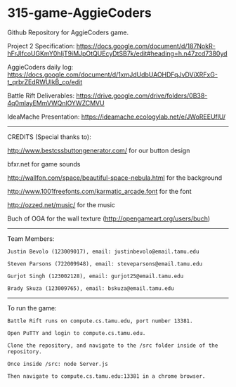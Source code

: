# 315-game-AggieCoders
Github Repository for AggieCoders game.

Project 2 Specification: https://docs.google.com/document/d/187NokR-hFrJIfcoUGKmY0hIjT9iMJpOtQUEcyDtSB7k/edit#heading=h.n47zcd7380yd

AggieCoders daily log: https://docs.google.com/document/d/1xmJdUdbUAOHDFqJvDViXRFxG-t_qrbrZEdRWUIkB_co/edit

Battle Rift Deliverables: https://drive.google.com/drive/folders/0B38-4q0mlayEMmVWQnlOYWZCMVU

IdeaMache Presentation: https://ideamache.ecologylab.net/e/JWoREEUflU/

--------------------------------------------------------------------------------------------------
CREDITS (Special thanks to):

http://www.bestcssbuttongenerator.com/ for our button design

bfxr.net for game sounds

http://wallfon.com/space/beautiful-space-nebula.html for the background

http://www.1001freefonts.com/karmatic_arcade.font for the font

http://ozzed.net/music/ for the music

Buch of OGA for the wall texture (http://opengameart.org/users/buch)

--------------------------------------------------------------------------------------------------
Team Members:

    Justin Bevolo (123009017), email: justinbevolo@email.tamu.edu

    Steven Parsons (722009948), email: steveparsons@email.tamu.edu

    Gurjot Singh (123002128), email: gurjot25@email.tamu.edu
    
    Brady Skuza (123009765), email: bskuza@email.tamu.edu

--------------------------------------------------------------------------------------------------
To run the game:

    Battle Rift runs on compute.cs.tamu.edu, port number 13381.
    
    Open PuTTY and login to compute.cs.tamu.edu.
 
    Clone the repository, and navigate to the /src folder inside of the repository.

    Once inside /src: node Server.js
    
    Then navigate to compute.cs.tamu.edu:13381 in a chrome browser.
